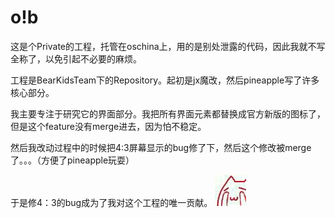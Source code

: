 # o!b

这是个Private的工程，托管在oschina上，用的是别处泄露的代码，因此我就不写全称了，以免引起不必要的麻烦。

工程是BearKidsTeam下的Repository。起初是jx魔改，然后pineapple写了许多核心部分。

我主要专注于研究它的界面部分。我把所有界面元素都替换成官方新版的图标了，但是这个feature没有merge进去，因为怕不稳定。

然后我改动过程中的时候把4:3屏幕显示的bug修了下，然后这个修改被merge了。。。（方便了pineapple玩耍）

于是修4：3的bug成为了我对这个工程的唯一贡献。 ![cannotlook](../assets/emoji/cannotlook.jpg)